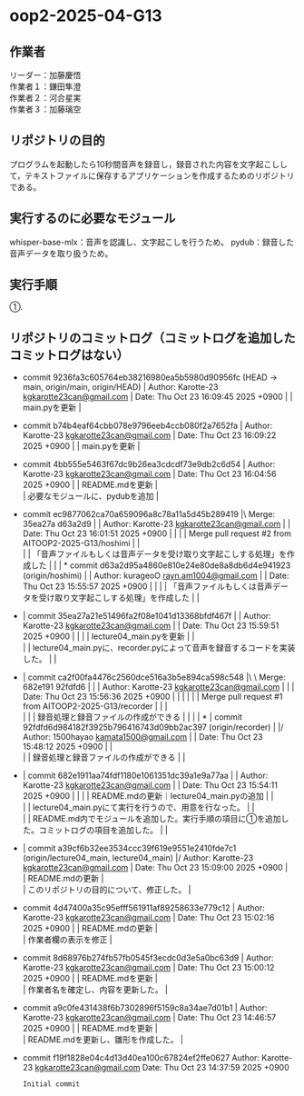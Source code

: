 # oop2-2025-04-G13

## 作業者
リーダー：加藤慶悟 <br>
作業者１：鎌田隼澄 <br>
作業者２：河合星実 <br>
作業者３：加藤璃空 <br>

## リポジトリの目的
プログラムを起動したら10秒間音声を録音し，録音された内容を文字起こしして，テキストファイルに保存するアプリケーションを作成するためのリポジトリである。

## 実行するのに必要なモジュール
whisper-base-mlx：音声を認識し、文字起こしを行うため。
pydub：録音した音声データを取り扱うため。

## 実行手順
①. 

## リポジトリのコミットログ（コミットログを追加したコミットログはない）
* commit 9236fa3c605764eb38216980ea5b5980d90956fc (HEAD -> main, origin/main, origin/HEAD)
| Author: Karotte-23 <kgkarotte23can@gmail.com>
| Date:   Thu Oct 23 16:09:45 2025 +0900
| 
|     main.pyを更新
| 
* commit b74b4eaf64cbb078e9796eeb4ccb080f2a7652fa
| Author: Karotte-23 <kgkarotte23can@gmail.com>
| Date:   Thu Oct 23 16:09:22 2025 +0900
| 
|     main.pyを更新
| 
* commit 4bb555e5463f67dc9b26ea3cdcdf73e9db2c6d54
| Author: Karotte-23 <kgkarotte23can@gmail.com>
| Date:   Thu Oct 23 16:04:56 2025 +0900
| 
|     README.mdを更新
|     
|     必要なモジュールに、pydubを追加
|   
*   commit ec9877062ca70a659096a8c78a11a5d45b289419
|\  Merge: 35ea27a d63a2d9
| | Author: Karotte-23 <kgkarotte23can@gmail.com>
| | Date:   Thu Oct 23 16:01:51 2025 +0900
| | 
| |     Merge pull request #2 from AITOOP2-2025-G13/hoshimi
| |     
| |     「音声ファイルもしくは音声データを受け取り文字起こしする処理」を作成した
| | 
| * commit d63a2d95a4860e810e24e80de8a8db6d4e941923 (origin/hoshimi)
| | Author: kurageoO <rayn.am1004@gmail.com>
| | Date:   Thu Oct 23 15:55:57 2025 +0900
| | 
| |     「音声ファイルもしくは音声データを受け取り文字起こしする処理」を作成した
| | 
* | commit 35ea27a21e51496fa2f08e1041d13368bfdf467f
| | Author: Karotte-23 <kgkarotte23can@gmail.com>
| | Date:   Thu Oct 23 15:59:51 2025 +0900
| | 
| |     lecture04_main.pyを更新
| |     
| |     lecture04_main.pyに、recorder.pyによって音声を録音するコードを実装した。
| |   
* |   commit ca2f00fa4476c2560dce516a3b5e894ca598c548
|\ \  Merge: 682e191 92fdfd6
| | | Author: Karotte-23 <kgkarotte23can@gmail.com>
| | | Date:   Thu Oct 23 15:56:36 2025 +0900
| | | 
| | |     Merge pull request #1 from AITOOP2-2025-G13/recorder
| | |     
| | |     録音処理と録音ファイルの作成ができる
| | | 
| * | commit 92fdfd6d984182f3925b796416743d09bb2ac397 (origin/recorder)
| |/  Author: 1500hayao <kamata1500@gmail.com>
| |   Date:   Thu Oct 23 15:48:12 2025 +0900
| |   
| |       録音処理と録音ファイルの作成ができる
| | 
* | commit 682e1911aa74fdf1180e1061351dc39a1e9a77aa
| | Author: Karotte-23 <kgkarotte23can@gmail.com>
| | Date:   Thu Oct 23 15:54:11 2025 +0900
| | 
| |     README.mdの更新｜lecture04_main.pyの追加
| |     
| |     lecture04_main.pyにて実行を行うので、用意を行なった。
| |     
| |     README.md内でモジュールを追加した。実行手順の項目に①を追加した。コミットログの項目を追加した。
| | 
* | commit a39cf6b32ee3534ccc39f619e9551e2410fde7c1 (origin/lecture04_main, lecture04_main)
|/  Author: Karotte-23 <kgkarotte23can@gmail.com>
|   Date:   Thu Oct 23 15:09:00 2025 +0900
|   
|       README.mdの更新
|       
|       このリポジトリの目的について、修正した。
| 
* commit 4d47400a35c95efff561911af89258633e779c12
| Author: Karotte-23 <kgkarotte23can@gmail.com>
| Date:   Thu Oct 23 15:02:16 2025 +0900
| 
|     README.mdの更新
|     
|     作業者欄の表示を修正
| 
* commit 8d68976b274fb57fb0545f3ecdc0d3e5a0bc63d9
| Author: Karotte-23 <kgkarotte23can@gmail.com>
| Date:   Thu Oct 23 15:00:12 2025 +0900
| 
|     README.mdを更新
|     
|     作業者名を確定し、内容を更新した。
| 
* commit a9c0fe431438f6b7302896f5159c8a34ae7d01b1
| Author: Karotte-23 <kgkarotte23can@gmail.com>
| Date:   Thu Oct 23 14:46:57 2025 +0900
| 
|     README.mdを更新
|     
|     README.mdを更新し、雛形を作成した。
| 
* commit f19f1828e04c4d13d40ea100c67824ef2ffe0627
  Author: Karotte-23 <kgkarotte23can@gmail.com>
  Date:   Thu Oct 23 14:37:59 2025 +0900
  
      Initial commit
